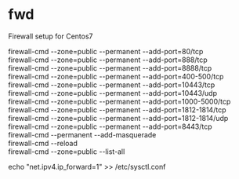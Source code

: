 # fwd
Firewall setup for Centos7


firewall-cmd --zone=public --permanent --add-port=80/tcp  
firewall-cmd --zone=public --permanent --add-port=888/tcp  
firewall-cmd --zone=public --permanent --add-port=8888/tcp  
firewall-cmd --zone=public --permanent --add-port=400-500/tcp  
firewall-cmd --zone=public --permanent --add-port=10443/tcp  
firewall-cmd --zone=public --permanent --add-port=10443/udp  
firewall-cmd --zone=public --permanent --add-port=1000-5000/tcp  
firewall-cmd --zone=public --permanent --add-port=1812-1814/tcp  
firewall-cmd --zone=public --permanent --add-port=1812-1814/udp 
firewall-cmd --zone=public --permanent --add-port=8443/tcp  
firewall-cmd --permanent --add-masquerade  
firewall-cmd --reload  
firewall-cmd --zone=public --list-all  

echo "net.ipv4.ip_forward=1" >> /etc/sysctl.conf  

